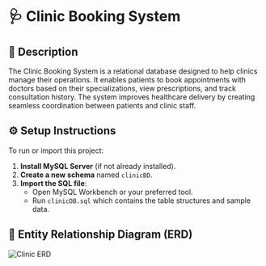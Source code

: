 # 🩺 Clinic Booking System

## 📌 Description
The Clinic Booking System is a relational database designed to help clinics manage their operations. It enables patients to book appointments with doctors based on their specializations, view prescriptions, and track consultation history. The system improves healthcare delivery by creating seamless coordination between patients and clinic staff.

## ⚙️ Setup Instructions
To run or import this project:

1. **Install MySQL Server** (if not already installed).
2. **Create a new schema** named `clinicBD`.
3. **Import the SQL file**:
   - Open MySQL Workbench or your preferred tool.
   - Run `clinicDB.sql` which contains the table structures and sample data.

## 🧠 Entity Relationship Diagram (ERD)
![Clinic ERD](https://example.com/clinic_erd.png)  
